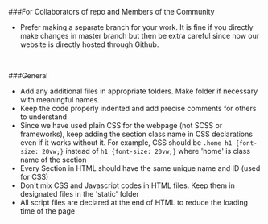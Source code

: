 ###For Collaborators of repo and Members of the Community
* Prefer making a separate branch for your work. It is fine if you directly make changes in master branch but then be extra careful since now our website is directly hosted through Github.
<br>

###General
* Add any additional files in appropriate folders. Make folder if necessary with meaningful names.
* Keep the code properly indented and add precise comments for others to understand
* Since we have used plain CSS for the webpage (not SCSS or frameworks), keep adding the section class name in CSS declarations even if it works without it. For example, CSS should be `.home h1 {font-size: 20vw;}` instead of `h1 {font-size: 20vw;}` where 'home' is class name of the section
* Every Section in HTML should have the same unique name and ID (used for CSS)
* Don't mix CSS and Javascript codes in HTML files. Keep them in designated files in the 'static' folder
* All script files are declared at the end of HTML to reduce the loading time of the page